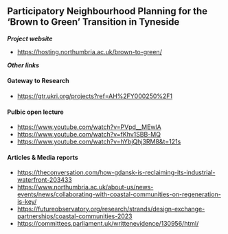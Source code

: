 ## Participatory Neighbourhood Planning for the ‘Brown to Green’ Transition in Tyneside

***Project website***
 * https://hosting.northumbria.ac.uk/brown-to-green/

***Other links***
#### Gateway to Research
 * https://gtr.ukri.org/projects?ref=AH%2FY000250%2F1 <br />
 #### Pulbic open lecture
 * https://www.youtube.com/watch?v=PVpd__MEwlA
 * https://www.youtube.com/watch?v=fKhv1SBB-MQ
 * https://www.youtube.com/watch?v=hYbjQhj3RM8&t=121s
#### Articles & Media reports
 * https://theconversation.com/how-gdansk-is-reclaiming-its-industrial-waterfront-203433 <br />
 * https://www.northumbria.ac.uk/about-us/news-events/news/collaborating-with-coastal-communities-on-regeneration-is-key/ <br />
 * https://futureobservatory.org/research/strands/design-exchange-partnerships/coastal-communities-2023
 * https://committees.parliament.uk/writtenevidence/130956/html/


